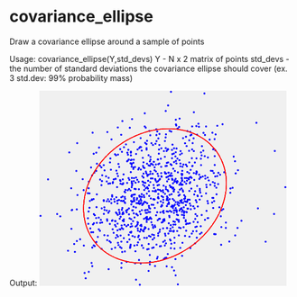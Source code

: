 # covariance_ellipse
Draw a covariance ellipse around a sample of points

Usage: covariance_ellipse(Y,std_devs)
Y - N x 2 matrix of points
std_devs - the number of standard deviations the covariance ellipse should cover (ex. 3 std.dev: 99% probability mass)

Output:
![Demo](https://github.com/evarol/covariance_ellipse/blob/main/demo.png)
